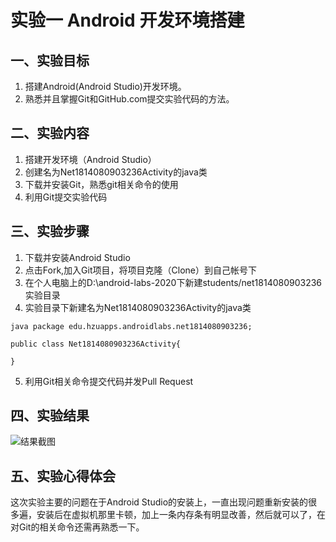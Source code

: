 # 实验一 Android 开发环境搭建
## 一、实验目标
1. 搭建Android(Android Studio)开发环境。
2. 熟悉并且掌握Git和GitHub.com提交实验代码的方法。
## 二、实验内容
1. 搭建开发环境（Android Studio）
2. 创建名为Net1814080903236Activity的java类
3. 下载并安装Git，熟悉git相关命令的使用
4. 利用Git提交实验代码
## 三、实验步骤
1. 下载并安装Android Studio
2. 点击Fork,加入Git项目，将项目克隆（Clone）到自己帐号下
3. 在个人电脑上的D:\android-labs-2020下新建students/net1814080903236实验目录
4. 实验目录下新建名为Net1814080903236Activity的java类  
```    
java package edu.hzuapps.androidlabs.net1814080903236;

public class Net1814080903236Activity{

}
```
5. 利用Git相关命令提交代码并发Pull Request
## 四、实验结果
![结果截图](https://github.com/huangqiulian/android-labs-2020/blob/master/students/net1814080903236/sy1.png)
## 五、实验心得体会  
 这次实验主要的问题在于Android Studio的安装上，一直出现问题重新安装的很多遍，安装后在虚拟机那里卡顿，加上一条内存条有明显改善，然后就可以了，在对Git的相关命令还需再熟悉一下。
